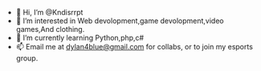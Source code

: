- 👋 Hi, I’m @Kndisrrpt
- 👀 I’m interested in Web devolopment,game devolopment,video games,And clothing.
- 🌱 I’m currently learning Python,php,c#
- 📫 Email me at dylan4blue@gmail.com for collabs, or to join my esports group.

<!---
Kndisrrpt/Kndisrrpt is a ✨ special ✨ repository because its `README.md` (this file) appears on your GitHub profile.
You can click the Preview link to take a look at your changes.
--->
